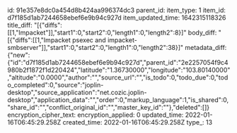 id: 91e357e8dc0a454d8b424aa996374dc3
parent_id: 
item_type: 1
item_id: d7f185d1ab7244658ebef6e9b94c927d
item_updated_time: 1642315118326
title_diff: "[{\"diffs\":[[1,\"Impacket\"]],\"start1\":0,\"start2\":0,\"length1\":0,\"length2\":8}]"
body_diff: "[{\"diffs\":[[1,\"Impacket psexec and impacket-smbserver\"]],\"start1\":0,\"start2\":0,\"length1\":0,\"length2\":38}]"
metadata_diff: {"new":{"id":"d7f185d1ab7244658ebef6e9b94c927d","parent_id":"2e2257054f9c4980b2f1872f1d220424","latitude":"1.36730000","longitude":"103.80140000","altitude":"0.0000","author":"","source_url":"","is_todo":0,"todo_due":0,"todo_completed":0,"source":"joplin-desktop","source_application":"net.cozic.joplin-desktop","application_data":"","order":0,"markup_language":1,"is_shared":0,"share_id":"","conflict_original_id":"","master_key_id":""},"deleted":[]}
encryption_cipher_text: 
encryption_applied: 0
updated_time: 2022-01-16T06:45:29.258Z
created_time: 2022-01-16T06:45:29.258Z
type_: 13
